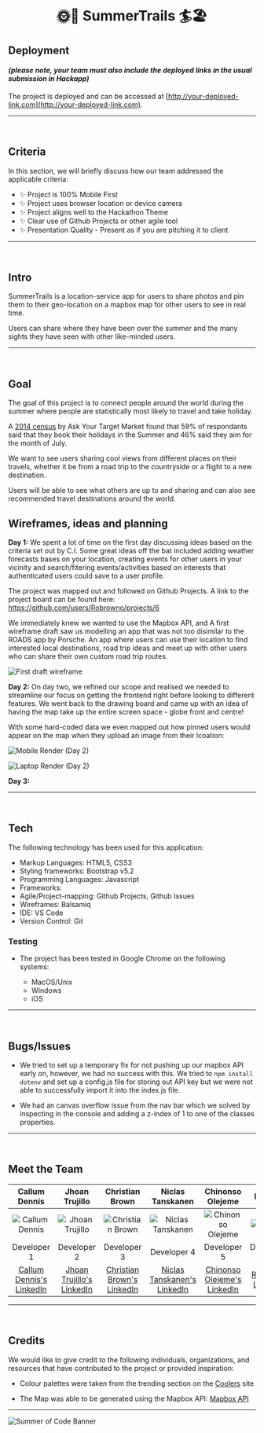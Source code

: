 <h1 align="center"><strong>🌞🚵 SummerTrails 🏄🏖️</strong>
</h1>

## Deployment
#### _(please note, your team must also include the deployed links in the usual submission in Hackapp)_
The project is deployed and can be accessed at [http://your-deployed-link.com](http://your-deployed-link.com).


---
&nbsp;

## Criteria
In this section, we will briefly discuss how our team addressed the applicable criteria:

- ✨ Project is 100% Mobile First
- ✨ Project uses browser location or device camera
- ✨ Project aligns well to the Hackathon Theme
- ✨ Clear use of Github Projects or other agile tool
- ✨ Presentation Quality - Present as if you are pitching it to client

---
&nbsp;

## Intro

SummerTrails is a location-service app for users to share photos and pin them to their geo-location on a mapbox map for other users to see in real time.

Users can share where they have been over the summer and the many sights they have seen with other like-minded users.


---
&nbsp;

## Goal

The goal of this project is to connect people around the world during the summer where people are statistically most likely to travel and take holiday.

A [2014 census](https://aytm.com/post/vacations-survey) by Ask Your Target Market found that 59% of respondants said that they book their holidays in the Summer and 46% said they aim for the month of July.

We want to see users sharing cool views from different places on their travels, whether it be from a road trip to the countryside or a flight to a new destination.

Users will be able to see what others are up to and sharing and can also see recommended travel destinations around the world.


## Wireframes, ideas and planning

**Day 1:** We spent a lot of time on the first day discussing ideas based on the criteria set out by C.I.
Some great ideas off the bat included adding weather forecasts bases on your location, creating events for other users in your vicinity and search/fitering events/activities based on interests that authenticated users could save to a user profile.

The project was mapped out and followed on Github Projects.
A link to the project board can be found here: https://github.com/users/Robrowno/projects/6

We immediately knew we wanted to use the Mapbox API, and A first wireframe draft saw us modelling an app that was not too disimilar to the ROADS app by Porsche. An app where users can use their location to find interested local destinations, road trip ideas and meet up with other users who can share their own custom road trip routes.

![First draft wireframe](./assets/readme-images/initial-wireframe.png)

**Day 2:** On day two, we refined our scope and realised we needed to streamline our focus on getting the frontend right before looking to different features. We went back to the drawing board and came up with an idea of having the map take up the entire screen space - globe front and centre! 

With some hard-coded data we even mapped out how pinned users would appear on the map when they upload an image from their lcoation:

![Mobile Render (Day 2)](./assets/readme-images/day2-progress-mobile.png)

![Laptop Render (Day 2)](./assets/readme-images/day2-progress-laptop.png)



**Day 3:** 



---

&nbsp;

## Tech

The following technology has been used for this application:

- Markup Languages: HTML5, CSS3
- Styling frameworks: Bootstrap v5.2
- Programming Languages: Javascript
- Frameworks: 
- Agile/Project-mapping: Github Projects, Github Issues
- Wireframes: Balsamiq
- IDE: VS Code
- Version Control: Git


### Testing 

- The project has been tested in Google Chrome on the following systems:

    - MacOS/Unix
    - Windows
    - iOS
    
---

&nbsp;

## Bugs/Issues

- We tried to set up a temporary fix for not pushing up our mapbox API early on, however, we had no success with this. We tried to `npm install dotenv` and set up a config.js file for storing out API key but we were not able to successfully import it into the index.js file.

- We had an canvas overflow issue from the nav bar which we solved by inspecting in the console and adding a z-index of 1 to one of the classes properties.



-----

&nbsp;

## Meet the Team

| Callum Dennis | Jhoan Trujillo | Christian Brown | Niclas Tanskanen | Chinonso Olejeme | Richard  |
| :---: | :---: | :---: | :---: | :---: | :---: |
| ![Callum Dennis](https://ca.slack-edge.com/T0L30B202-U03SRDH32SF-af021d3d5f5a-512) | ![Jhoan Trujillo](https://ca.slack-edge.com/T0L30B202-U058Y63AY9F-a234b1fddb8d-512) | ![Christian Brown](https://ca.slack-edge.com/T0L30B202-U030WF45NKV-1720b6f59b47-512) | ![Niclas Tanskanen](https://ca.slack-edge.com/T0L30B202-U03M22KFF46-11a1d1b943cd-512) | ![Chinonso Olejeme](https://ca.slack-edge.com/T0L30B202-U01S0DB71H8-6119c0e594c3-512) | ![Richard](https://ca.slack-edge.com/T0L30B202-U052XP2E44E-g0ee8c19061e-512) |
| Developer 1 | Developer 2 | Developer 3 | Developer 4 | Developer 5 | Developer 6 |
| [Callum Dennis's LinkedIn](https://www.linkedin.com/in/callum-dennis-ireland/) | [Jhoan Trujillo's LinkedIn](https://www.linkedin.com/in/jhoan-trujillo-92b03517b/) | [ Christian Brown's LinkedIn](https://www.linkedin.com/in/christian-brown-ba7741171/) | [Niclas Tanskanen's LinkedIn](https://www.linkedin.com/in/niclastanskanen/) | [Chinonso Olejeme's LinkedIn](https://www.linkedin.com/in/olejeme/) | [Richard's LinkedIn](#) |


-----

&nbsp;

## Credits
We would like to give credit to the following individuals, organizations, and resources that have contributed to the project or provided inspiration:

- Colour palettes were taken from the trending section on the [Coolers](https://coolors.co/palette/000000-14213d-fca311-e5e5e5-ffffff) site

- The Map was able to be generated using the Mapbox API: [Mapbox API](https://docs.mapbox.com/mapbox-gl-js/example/custom-marker-icons/)




-----

![Summer of Code Banner](https://res.cloudinary.com/djdefbnij/image/upload/v1688114955/Summer_2_owummy.png)
